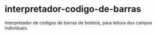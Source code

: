 interpretador-codigo-de-barras
==============================

Interpretador de códigos de barras de boletos, para leitura dos campos individuais.
